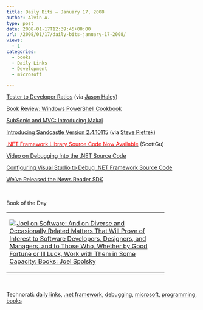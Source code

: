 ```yaml
---
title: Daily Bits – January 17, 2008
author: Alvin A.
type: post
date: 2008-01-17T12:39:45+00:00
url: /2008/01/17/daily-bits-january-17-2008/
views:
  - 1
categories:
  - books
  - Daily Links
  - Development
  - microsoft

---
```

<a href="http://adam.goucher.ca/?p=398" target="_blank">Tester to Developer Ratios</a> (via <a href="http://jasonhaley.com/blog/archive/2008/01/16/141071.aspx" target="_blank">Jason Haley</a>)

<a href="http://blogs.msdn.com/powershell/archive/2008/01/16/book-review-windows-powershell-cookbook.aspx" target="_blank">Book Review: Windows PowerShell Cookbook</a>

<a href="http://blog.wekeroad.com/2008/01/14/subsonic-and-mvc-introducing-makai" target="_blank">SubSonic and MVC: Introducing Makai</a>

<a href="http://blogs.msdn.com/sandcastle/archive/2008/01/16/announcing-sandcastle-version-2-4-10115.aspx" target="_blank">Introducing Sandcastle Version 2.4.10115</a> (via <a href="http://spietrek.blogspot.com/2008/01/links-1162008.html" target="_blank">Steve Pietrek</a>)

<a href="http://weblogs.asp.net/scottgu/archive/2008/01/16/net-framework-library-source-code-now-available.aspx" target="_blank"><font color="#ff0000">.NET Framework Library Source Code Now Available</font></a> (ScottGu)

<a href="http://www.danielmoth.com/Blog/2008/01/video-on-debugging-into-net-source-code.html" target="_blank">Video on Debugging Into the .NET Source Code</a>

<a href="http://blogs.msdn.com/sburke/archive/2008/01/16/configuring-visual-studio-to-debug-net-framework-source-code.aspx" target="_blank">Configuring Visual Studio to Debug .NET Framework Source Code</a>

<a href="http://blogs.msdn.com/tims/archive/2008/01/16/we-ve-released-the-news-reader-sdk.aspx" target="_blank">We&#8217;ve Released the News Reader SDK</a>

&nbsp;

Book of the Day

<div class="wlWriterSmartContent" id="scid:7dc1bd33-94bd-46fd-a20b-0131235bcd47:39363b90-8eba-47a8-939a-980c2b01e3cb" style="padding-right: 0px; display: inline; padding-left: 0px; float: none; padding-bottom: 0px; margin: 0px; padding-top: 0px">
  <table cellspacing="0" cellpadding="2" width="400" border="0" unselectable="on">
    <tr>
      <td valign="top" width="400">
        <p>
          <a title="Joel on Software: And on Diverse and Occasionally Related Matters That Will Prove of Interest to Software Developers, Designers, and Managers, and to Those Who, Whether by Good Fortune or Ill Luck, Work with Them in Some Capacity: Books: Joel Spolsky" href="http://www.amazon.com/exec/obidos/ASIN/1590593898/alvinashcraft-20"><img data-recalc-dims="1" decoding="async" src="https://i0.wp.com/images.amazon.com/images/P/1590593898.01.MZZZZZZZ.jpg?w=660" border="0" align="left" style="float:left" />Joel on Software: And on Diverse and Occasionally Related Matters That Will Prove of Interest to Software Developers, Designers, and Managers, and to Those Who, Whether by Good Fortune or Ill Luck, Work with Them in Some Capacity: Books: Joel Spolsky</a>
        </p>
      </td>
    </tr>
  </table>
</div>

&nbsp;

<div class="wlWriterSmartContent" id="scid:C16BAC14-9A3D-4c50-9394-FBFEF7A93539:8e76064a-52ce-4510-9e11-fc89dd2cc72f" style="padding-right: 0px; display: inline; padding-left: 0px; padding-bottom: 0px; margin: 0px; padding-top: 0px">
  <!--dotnetkickit-->
</div>

<div class="wlWriterSmartContent" id="scid:d7bf807d-7bb0-458a-811f-90c51817d5c2:967b9ceb-b7a3-41f7-a360-54abb2c7f92d" style="padding-right: 0px; display: inline; padding-left: 0px; padding-bottom: 0px; margin: 0px; padding-top: 0px">
  <p>
    <span class="TagSite">Technorati:</span> <a href="http://technorati.com/tag/daily+links" rel="tag" class="tag">daily links</a>, <a href="http://technorati.com/tag/.net+framework" rel="tag" class="tag">.net framework</a>, <a href="http://technorati.com/tag/debugging" rel="tag" class="tag">debugging</a>, <a href="http://technorati.com/tag/microsoft" rel="tag" class="tag">microsoft</a>, <a href="http://technorati.com/tag/programming" rel="tag" class="tag">programming</a>, <a href="http://technorati.com/tag/books" rel="tag" class="tag">books</a><br /><!-- StartInsertedTags: daily links, .net framework, debugging, microsoft, programming, books :EndInsertedTags -->
  </p>
</div>